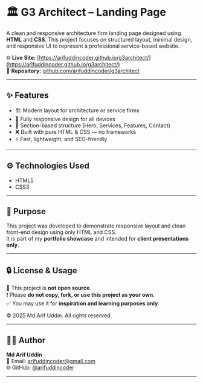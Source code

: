 # 🏛️ G3 Architect – Landing Page

A clean and responsive architecture firm landing page designed using **HTML** and **CSS**. This project focuses on structured layout, minimal design, and responsive UI to represent a professional service-based website.

🌐 **Live Site:** [https://arifuddincoder.github.io/g3architect/](https://arifuddincoder.github.io/g3architect/)  
📁 **Repository:** [github.com/arifuddincoder/g3architect](https://github.com/arifuddincoder/g3architect)

---

## ✨ Features

- 🏗️ Modern layout for architecture or service firms  
- 📱 Fully responsive design for all devices  
- 🎯 Section-based structure (Hero, Services, Features, Contact)  
- ❌ Built with pure HTML & CSS — no frameworks  
- ⚡ Fast, lightweight, and SEO-friendly  

---

## ⚙️ Technologies Used

- HTML5  
- CSS3  

---

## 📌 Purpose

This project was developed to demonstrate responsive layout and clean front-end design using only HTML and CSS.  
It is part of my **portfolio showcase** and intended for **client presentations only**.

---

## 🔒 License & Usage

🚫 This project is **not open source**.  
❗ Please **do not copy, fork, or use this project as your own**.  
✅ You may use it for **inspiration and learning purposes only**.

© 2025 Md Arif Uddin. All rights reserved.

---

## 🧑‍💻 Author

**Md Arif Uddin**  
📧 Email: [arifuddincoder@gmail.com](mailto:arifuddincoder@gmail.com)  
🌐 GitHub: [@arifuddincoder](https://github.com/arifuddincoder)

---
